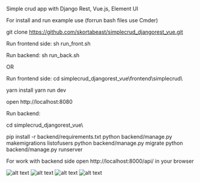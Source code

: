 Simple crud app with Django Rest, Vue.js, Element UI

For install and run example use (forrun bash files use Cmder)

git clone https://github.com/skortabeast/simplecrud_djangorest_vue.git

Run frontend side:
sh run_front.sh

Run backend:
sh run_back.sh

OR

Run frontend side:
cd simplecrud_djangorest_vue\frontend\simplecrud\

yarn install
yarn run dev

open http://localhost:8080

Run backend:

cd simplecrud_djangorest_vue\

pip install -r backend/requirements.txt
python backend/manage.py makemigrations listofusers
python backend/manage.py migrate
python backend/manage.py runserver

For work with backend side open http://localhost:8000/api/ in your browser

![alt text](https://github.com/skortabeast/simplecrud_djangorest_vue/blob/master/main_form.png)
![alt text](https://github.com/skortabeast/simplecrud_djangorest_vue/blob/master/add_form.png)
![alt text](https://github.com/skortabeast/simplecrud_djangorest_vue/blob/master/delete_page.png)
![alt text](https://github.com/skortabeast/simplecrud_djangorest_vue/blob/master/edit.png)
